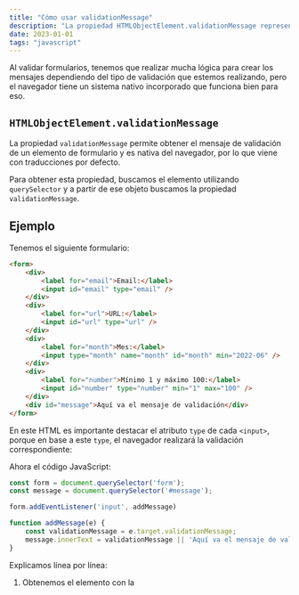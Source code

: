 ```yaml
---
title: "Cómo usar validationMessage"
description: "La propiedad HTMLObjectElement.validationMessage representa un mensaje de error que se muestra si un elemento de objeto no es válido, o una cadena vacía si es válido. Se utiliza para implementar mensajes de error personalizados para la validación de formularios."
date: 2023-01-01
tags: "javascript"
---
```


Al validar formularios, tenemos que realizar mucha lógica para crear los mensajes dependiendo del tipo de validación que estemos realizando, pero el navegador tiene un sistema nativo incorporado que funciona bien para eso.

## **`HTMLObjectElement.validationMessage`**

La propiedad `validationMessage` permite obtener el mensaje de validación de un elemento de formulario y es nativa del navegador, por lo que viene con traducciones por defecto.

Para obtener esta propiedad, buscamos el elemento utilizando `querySelector` y a partir de ese objeto buscamos la propiedad `validationMessage`.

## Ejemplo

Tenemos el siguiente formulario:

```html
<form>
    <div>
        <label for="email">Email:</label>
        <input id="email" type="email" />
    </div>
    <div>
        <label for="url">URL:</label>
        <input id="url" type="url" />
    </div>
    <div>
        <label for="month">Mes:</label>
        <input type="month" name="month" id="month" min="2022-06" />
    </div>
    <div>
        <label for="number">Mínimo 1 y máximo 100:</label>
        <input id="number" type="number" min="1" max="100" />
    </div>
    <div id="message">Aquí va el mensaje de validación</div>
</form>
```

En este HTML es importante destacar el atributo `type` de cada `<input>`, porque en base a este `type`, el navegador realizará la validación correspondiente:

Ahora el código JavaScript:

```jsx
const form = document.querySelector('form');
const message = document.querySelector('#message');

form.addEventListener('input', addMessage)

function addMessage(e) {
    const validationMessage = e.target.validationMessage;
    message.innerText = validationMessage || 'Aquí va el mensaje de validación'
}
```

Explicamos línea por línea:

1. Obtenemos el elemento con la
